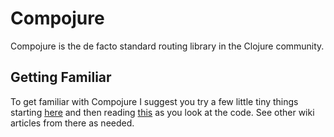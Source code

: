 # Compojure

Compojure is the de facto standard routing library in the Clojure community.

## Getting Familiar

To get familiar with Compojure I suggest you try a few little tiny things
starting [here](https://github.com/weavejester/compojure/wiki/Getting-Started)
and then reading [this](https://github.com/weavejester/compojure/wiki/Routes-In-Detail)
as you look at the code. See other wiki articles from there as needed.
